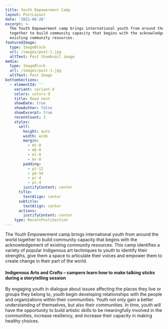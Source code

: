 ```yaml
---
title: Youth Empowerment Camp
layout: PostLayout
date: '2021-06-28'
excerpt: >-
  The Youth Empowerment camp brings international youth from around the world
  together to build community capacity that begins with the acknowledgement of
  existing community resources.
featuredImage:
  type: ImageBlock
  url: /images/post-1.jpg
  altText: Post thumbnail image
media:
  type: ImageBlock
  url: /images/post-1.jpg
  altText: Post Image
bottomSections:
  - elementId: ''
    variant: variant-d
    colors: colors-d
    title: Read next
    showDate: true
    showAuthor: false
    showExcerpt: true
    recentCount: 3
    styles:
      self:
        height: auto
        width: wide
        margin:
          - mt-0
          - mb-0
          - ml-0
          - mr-0
        padding:
          - pt-12
          - pb-56
          - pr-4
          - pl-4
        justifyContent: center
      title:
        textAlign: center
      subtitle:
        textAlign: center
      actions:
        justifyContent: center
    type: RecentPostsSection
---
```

The Youth Empowerment camp brings international youth from around the world together to build community capacity that begins with the acknowledgement of existing community resources. This camp identifies a variety of popular Indigenous art techniques to youth to identify their strengths, give them a space to articulate their voices and empower them to create change in their part of the world.

#### Indigenous Arts and Crafts – campers learn how to make talking sticks during a storytelling session

By engaging youth in dialogue about issues affecting the places they live or groups they belong to, youth begin developing relationships with the people and organizations within their communities. Youth not only gain a better understanding of themselves, but also their communities. In time, youth will have the opportunity to build artistic skills to be meaningfully involved in the communities, increase resiliency, and increase their capacity in making healthy choices.